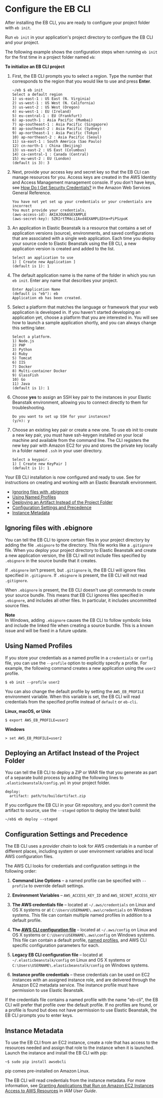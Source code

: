 # Configure the EB CLI<a name="eb-cli3-configuration"></a>

After installing the EB CLI, you are ready to configure your project folder with `eb init`\.

Run `eb init` in your application's project directory to configure the EB CLI and your project\.

The following example shows the configuration steps when running `eb init` for the first time in a project folder named `eb`:

**To initialize an EB CLI project**

1. First, the EB CLI prompts you to select a region\. Type the number that corresponds to the region that you would like to use and press **Enter**\.

   ```
   ~/eb $ eb init
   Select a default region
   1) us-east-1 : US East (N. Virginia)
   2) us-west-1 : US West (N. California)
   3) us-west-2 : US West (Oregon)
   4) eu-west-1 : EU (Ireland)
   5) eu-central-1 : EU (Frankfurt)
   6) ap-south-1 : Asia Pacific (Mumbai)
   7) ap-southeast-1 : Asia Pacific (Singapore)
   8) ap-southeast-2 : Asia Pacific (Sydney)
   9) ap-northeast-1 : Asia Pacific (Tokyo)
   10) ap-northeast-2 : Asia Pacific (Seoul)
   11) sa-east-1 : South America (Sao Paulo)
   12) cn-north-1 : China (Beijing)
   13) us-east-2 : US East (Columbus)
   14) ca-central-1 : Canada (Central)
   15) eu-west-2 : EU (London)
   (default is 3): 3
   ```

1. Next, provide your access key and secret key so that the EB CLI can manage resources for you\. Access keys are created in the AWS Identity and Access Management management console\. If you don't have keys, see [How Do I Get Security Credentials?](http://docs.aws.amazon.com/general/latest/gr/getting-aws-sec-creds.html) in the Amazon Web Services General Reference\.

   ```
   You have not yet set up your credentials or your credentials are incorrect
   You must provide your credentials.
   (aws-access-id): AKIAJOUAASEXAMPLE
   (aws-secret-key): 5ZRIrtTM4ciIAvd4EXAMPLEDtm+PiPSzpoK
   ```

1. An application in Elastic Beanstalk is a resource that contains a set of application versions \(source\), environments, and saved configurations that are associated with a single web application\. Each time you deploy your source code to Elastic Beanstalk using the EB CLI, a new application version is created and added to the list\.

   ```
   Select an application to use
   1) [ Create new Application ]
   (default is 1): 1
   ```

1. The default application name is the name of the folder in which you run `eb init`\. Enter any name that describes your project\.

   ```
   Enter Application Name
   (default is "eb"): eb
   Application eb has been created.
   ```

1. Select a platform that matches the language or framework that your web application is developed in\. If you haven't started developing an application yet, choose a platform that you are interested in\. You will see how to launch a sample application shortly, and you can always change this setting later\.

   ```
   Select a platform.
   1) Node.js
   2) PHP
   3) Python
   4) Ruby
   5) Tomcat
   6) IIS
   7) Docker
   8) Multi-container Docker
   9) GlassFish
   10) Go
   11) Java
   (default is 1): 1
   ```

1. Choose **yes** to assign an SSH key pair to the instances in your Elastic Beanstalk environment, allowing you to connect directly to them for troubleshooting\.

   ```
   Do you want to set up SSH for your instances?
   (y/n): y
   ```

1. Choose an existing key pair or create a new one\. To use eb init to create a new key pair, you must have ssh\-keygen installed on your local machine and available from the command line\. The CLI registers the new key pair with Amazon EC2 for you and stores the private key locally in a folder named `.ssh` in your user directory\.

   ```
   Select a keypair.
   1) [ Create new KeyPair ]
   (default is 1): 1
   ```

Your EB CLI installation is now configured and ready to use\. See  for instructions on creating and working with an Elastic Beanstalk environment\.


+ [Ignoring files with \.ebignore](#eb-cli3-ebignore)
+ [Using Named Profiles](#eb-cli3-profile)
+ [Deploying an Artifact Instead of the Project Folder](#eb-cli3-artifact)
+ [Configuration Settings and Precedence](#eb-cli3-credentials)
+ [Instance Metadata](#eb-cli3-metadata)

## Ignoring files with \.ebignore<a name="eb-cli3-ebignore"></a>

You can tell the EB CLI to ignore certain files in your project directory by adding the file `.ebignore` to the directory\. This file works like a `.gitignore` file\. When you deploy your project directory to Elastic Beanstalk and create a new application version, the EB CLI will not include files specified by `.ebignore` in the source bundle that it creates\.

If `.ebignore` isn't present, but `.gitignore` is, the EB CLI will ignore files specified in `.gitignore`\. If `.ebignore` is present, the EB CLI will not read `.gitignore`\.

When `.ebignore` is present, the EB CLI doesn't use git commands to create your source bundle\. This means that EB CLI ignores files specified in `.ebignore`, and includes all other files\. In particular, it includes uncommitted source files\.

**Note**  
In Windows, adding `.ebignore` causes the EB CLI to follow symbolic links and include the linked file when creating a source bundle\. This is a known issue and will be fixed in a future update\.

## Using Named Profiles<a name="eb-cli3-profile"></a>

If you store your credentials as a named profile in a `credentials` or `config` file, you can use the `--profile` option to explicitly specify a profile\. For example, the following command creates a new application using the `user2` profile\.

```
$ eb init --profile user2
```

You can also change the default profile by setting the `AWS_EB_PROFILE` environment variable\. When this variable is set, the EB CLI will read credentials from the specified profile instead of `default` or `eb-cli`\.

**Linux, macOS, or Unix**

```
$ export AWS_EB_PROFILE=user2
```

**Windows**

```
> set AWS_EB_PROFILE=user2
```

## Deploying an Artifact Instead of the Project Folder<a name="eb-cli3-artifact"></a>

You can tell the EB CLI to deploy a ZIP or WAR file that you generate as part of a separate build process by adding the following lines to `.elasticbeanstalk/config.yml` in your project folder\.

```
deploy:
  artifact: path/to/buildartifact.zip
```

If you configure the EB CLI in your Git repository, and you don't commit the artifact to source, use the `--staged` option to deploy the latest build:

```
~/eb$ eb deploy --staged
```

## Configuration Settings and Precedence<a name="eb-cli3-credentials"></a>

The EB CLI uses a *provider chain* to look for AWS credentials in a number of different places, including system or user environment variables and local AWS configuration files\.

The AWS CLI looks for credentials and configuration settings in the following order:

1. **Command Line Options** – a named profile can be specified with `--profile` to override default settings\.

1. **Environment Variables** – `AWS_ACCESS_KEY_ID` and `AWS_SECRET_ACCESS_KEY`

1. **The AWS credentials file** – located at `~/.aws/credentials` on Linux and OS X systems or at `C:\Users\USERNAME\.aws\credentials` on Windows systems\. This file can contain multiple named profiles in addition to a default profile\.

1. **The [AWS CLI configuration file](http://docs.aws.amazon.com/cli/latest/userguide/cli-chap-getting-started.html#cli-config-files)** – located at `~/.aws/config` on Linux and OS X systems or `C:\Users\USERNAME\.aws\config` on Windows systems\. This file can contain a default profile, [named profiles](http://docs.aws.amazon.com/cli/latest/userguide/cli-chap-getting-started.html#cli-multiple-profiles), and AWS CLI specific configuration parameters for each\.

1. **Legacy EB CLI configuration file** – located at `~/.elasticbeanstalk/config` on Linux and OS X systems or `C:\Users\USERNAME\.elasticbeanstalk/config` on Windows systems\.

1. **Instance profile credentials** – these credentials can be used on EC2 instances with an assigned instance role, and are delivered through the Amazon EC2 metadata service\. The instance profile must have permission to use Elastic Beanstalk\.

If the credentials file contains a named profile with the name "eb\-cli", the EB CLI will prefer that profile over the default profile\. If no profiles are found, or a profile is found but does not have permission to use Elastic Beanstalk, the EB CLI prompts you to enter keys\.

## Instance Metadata<a name="eb-cli3-metadata"></a>

 To use the EB CLI from an EC2 instance, create a role that has access to the resources needed and assign that role to the instance when it is launched\. Launch the instance and install the EB CLI with pip:

```
~$ sudo pip install awsebcli
```

pip comes pre\-installed on Amazon Linux\.

The EB CLI will read credentials from the instance metadata\. For more information, see [ Granting Applications that Run on Amazon EC2 Instances Access to AWS Resources](http://docs.aws.amazon.com/IAM/latest/UserGuide/role-usecase-ec2app.html) in *IAM User Guide*\.
